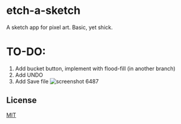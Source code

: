 # etch-a-sketch

A sketch app for pixel art. Basic, yet shick. 
# TO-DO: 
1. Add bucket button, implement with flood-fill (in another branch)
2. Add UNDO
3. Add Save file
![screenshot 6487](https://user-images.githubusercontent.com/75392265/178072452-8c51e356-710d-49a0-9cfa-145051812c08.jpg)
## License
[MIT](https://choosealicense.com/licenses/mit/)
